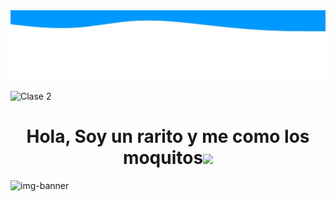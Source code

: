 <img src="https://raw.githubusercontent.com/joetancy/joetancy/master/wave%20(1).jpg"/>

![Clase 2](https://github.com/NanoSf/NanoSf/assets/140740261/a83cdb47-1b21-4f8e-868d-bb23ed171c35)

<h1 align="center">Hola, Soy un rarito y me como los moquitos<img src="https://media.giphy.com/media/hvRJCLFzcasrR4ia7z/giphy.gif" width="35"></h1>

<img src="https://i.postimg.cc/1RLPQGhs/Clase-2.gif" alt="img-banner"/>
